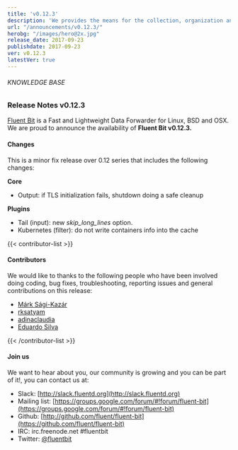```yaml
---
title: 'v0.12.3'
description: 'We provides the means for the collection, organization and computerized retrieval of knowledgeand Lightweight Data Forwarder for Linux, BSD and OSX. We are proud to announce the availability of Fluent Bit v0.12.3.'
url: "/announcements/v0.12.3/"
herobg: "/images/hero@2x.jpg"
release_date: 2017-09-23
publishdate: 2017-09-23
ver: v0.12.3
latestVer: true 
---
```



###### KNOWLEDGE BASE

### Release Notes v0.12.3

[Fluent Bit](https://fluentbit.io/) is a Fast and Lightweight Data Forwarder for Linux, BSD and OSX. We are proud to announce the availability of **Fluent Bit v0.12.3.**

#### Changes

This is a minor fix release over 0.12 series that includes the following changes:

**Core**

* Output: if TLS initialization fails, shutdown doing a safe cleanup

**Plugins**

* Tail (input): new _skip_long_lines_ option.
* Kubernetes (filter): do not write containers info into the cache


{{< contributor-list >}}
#### Contributors

We would like to thanks to the following people who have been involved doing coding, bug fixes, troubleshooting, reporting issues and general contributions on this release:


* [Márk Sági-Kazár](https://github.com/sagikazarmark)
* [rksatyam](https://github.com/rksatyam)
* [adinaclaudia](https://github.com/adinaclaudia)
* [Eduardo Silva](https://github.com/edsiper)

{{< /contributor-list >}}

#### Join us

We want to hear about you, our community is growing and you can be part of it!, you can contact us at:

* Slack: [http://slack.fluentd.org](http://slack.fluentd.org)
* Mailing list: [https://groups.google.com/forum/#!forum/fluent-bit](https://groups.google.com/forum/#!forum/fluent-bit)
* Github: [http://github.com/fluent/fluent-bit](https://github.com/fluent/fluent-bit)
* IRC: irc.freenode.net #fluentbit
* Twitter: [@fluentbit](https://twitter.com/fluentbit)